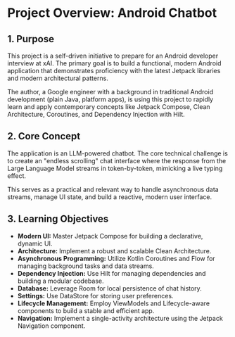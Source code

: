 # Project Overview: Android Chatbot

## 1. Purpose

This project is a self-driven initiative to prepare for an Android developer interview at xAI. The primary goal is to build a functional, modern Android application that demonstrates proficiency with the latest Jetpack libraries and modern architectural patterns.

The author, a Google engineer with a background in traditional Android development (plain Java, platform apps), is using this project to rapidly learn and apply contemporary concepts like Jetpack Compose, Clean Architecture, Coroutines, and Dependency Injection with Hilt.

## 2. Core Concept

The application is an LLM-powered chatbot. The core technical challenge is to create an "endless scrolling" chat interface where the response from the Large Language Model streams in token-by-token, mimicking a live typing effect.

This serves as a practical and relevant way to handle asynchronous data streams, manage UI state, and build a reactive, modern user interface.

## 3. Learning Objectives

-   **Modern UI:** Master Jetpack Compose for building a declarative, dynamic UI.
-   **Architecture:** Implement a robust and scalable Clean Architecture.
-   **Asynchronous Programming:** Utilize Kotlin Coroutines and Flow for managing background tasks and data streams.
-   **Dependency Injection:** Use Hilt for managing dependencies and building a modular codebase.
-   **Database:** Leverage Room for local persistence of chat history.
-   **Settings:** Use DataStore for storing user preferences.
-   **Lifecycle Management:** Employ ViewModels and Lifecycle-aware components to build a stable and efficient app.
-   **Navigation:** Implement a single-activity architecture using the Jetpack Navigation component.
